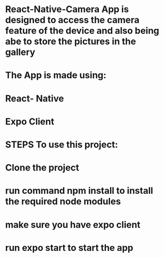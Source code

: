 # React-Native-Camera App is designed to access the camera feature of the device and also being abe to store the pictures in the gallery
# The App is made using:
# React- Native
# Expo Client


# STEPS To use this project:
# Clone the project
# run command npm install to install the required node modules
# make sure you have expo client
# run expo start to start the app
